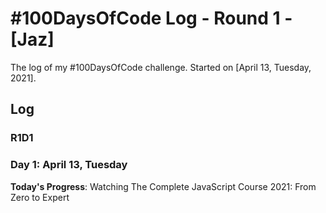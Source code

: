 # #100DaysOfCode Log - Round 1 - [Jaz]

The log of my #100DaysOfCode challenge. Started on [April 13, Tuesday, 2021].

## Log

### R1D1
### Day 1: April 13, Tuesday

**Today's Progress**: Watching The Complete JavaScript Course 2021: From Zero to Expert

